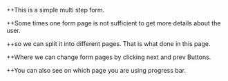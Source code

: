 ++This is a simple multi step form.

++Some times one form page is not sufficient to get more details about the user.

++so we can split it into different pages. That is what done in this page.

++Where we can change form pages by clicking next and prev Buttons.

++You can also see on which page you are using progress bar.

